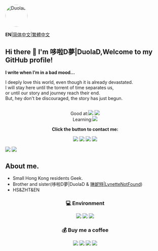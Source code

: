 <img src="https://avatars.githubusercontent.com/u/110040721?v=4" width="70" style="border-radius: 50%" alt="DuolaD">

**EN**|[简体中文](Readme.Chinese_Simplified.md)|[繁體中文](Readme.Chinese_Traditional.md)  

## Hi there 👋 I'm 哆啦D夢|DuolaD,Welcome to my GitHub profile!

**I write when I’m in a bad mood...**

I deeply love this world, even though it is already devastated.  
I will stay here until the torrent of time separates us,  
or until our story and journey reach their end.  
But, hey don't be discouraged, the story has just begun.  

## 

<div align="center">Good at:<a href="https://www.python.org/"><img src="https://img.shields.io/badge/Python-EE4C2C.svg?logo=Python" /></a> <a href="https://cplusplus.com/"><img src="https://img.shields.io/badge/C++-00599C.svg?logo=cplusplus" /></a>

<div align="center">Learning:<a href="https://unity.com/"><img src="https://img.shields.io/badge/Unity-000000.svg?logo=Unity"/></a>

 **Click the button to contact me:**
  
<div align="center"><p><span ><a href="https://discordapp.com/users/960705009866137631"><img src="https://img.shields.io/badge/Discord-Available-5865F2.svg?logo=discord" /></a> <a href="https://www.douyin.com/user/MS4wLjABAAAAGUohNGixQiCHKSoHJy0Ae6WS3R7pMd7lSfi5O4A9zH7gdcEd4JEX787i-RFNH257"><img src="https://img.shields.io/badge/抖音-Available-000000.svg?logo=tiktok" /></a> <a href="https://t.me/D_mou"><img src="https://img.shields.io/badge/Telegram-Available-26A5E4.svg?logo=telegram" /></a> <a href="https://qm.qq.com/q/njKy8OrUU8"><img src="https://img.shields.io/badge/QQ-Available-EB1923.svg?logo=tencentqq" /> </span></p></a>

<div align="left">

<a href="#">
  <a><img src="https://stats.deeptrain.net/user/DuolaD?theme=light"/></a>
  <a><img src="https://github-readme-stats.vercel.app/api?username=DuolaD&include_all_commits=true&show_icons=true&theme=buefy&count_private=true&hide_border=true" /></a>
</a>

<div align="left">

## About me.  
- Small Hong Kong residents Geek.
- Brother and sister(哆啦D夢|DuolaD & [琳妮特|LynetteNotFound](https://github.com/LynetteNotFound))
- HS&ZHT&EN

<div align="center">

### 💻 Environment 

<a href="#">
  <a href="https://www.microsoft.com/windows"><img src="https://img.shields.io/badge/Windows-00BBFF?style=flat-square&logo=Windows&logoColor=FFFFFF&labelColor=00BBFF"/></a>
  <a href="https://www.apple.com/ios"><img src="https://img.shields.io/badge/Apple-000000?style=flat-square&logo=Apple&logoColor=FFFFFF&labelColor=000000"/></a>
  <a href="https://www.android.com/android-14/"><img src="https://img.shields.io/badge/Android-00C000?style=flat-square&logo=android&logoColor=FFFFFF&labelColor=00C000"/></a>
</a>

### 💰 Buy me a coffee 

<div align="center"><p><span ><a href="https://patreon.com/DuolaD"><img src="https://img.shields.io/badge/Patreon-000000.svg?logo=patreon" /></a> <a href="https://www.paypal.com/paypalme/Dmou114514233"><img src="https://img.shields.io/badge/PayPal-003087.svg?logo=paypal" /></a> <a href="WechatDonateCode.JPG"><img src="https://img.shields.io/badge/Wechat_Pay-07C160.svg?logo=wechat&logoColor=white" /></a> <a href="AirPayDonateCode.png"><img src="https://img.shields.io/badge/Alipay-1677FF.svg?logo=alipay&logoColor=white" /> </span></p></a>

